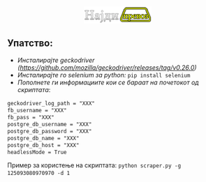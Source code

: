 <p align="center">
  <img href="#" src="https://github.com/WoodyMKD/Facebook-Group-Post-Scraper/blob/master/logo.png?raw=true">
</p>

## Упатство: 
- *Инсталирајте geckodriver (https://github.com/mozilla/geckodriver/releases/tag/v0.26.0)*
- *Инсталирајте го selenium за python:* ```pip install selenium```
- *Пополнете ги информациите кои се бараат на почетокот од скриптата*:
``` geckodriver_path = "XXX"
geckodriver_log_path = "XXX"
fb_username = "XXX"
fb_pass = "XXX"
postgre_db_username = "XXX"
postgre_db_password = "XXX"
postgre_db_name = "XXX"
postgre_db_host = "XXX"
headlessMode = True
```

Пример за користење на скриптата: ```python scraper.py -g 125093080970970 -d 1```
